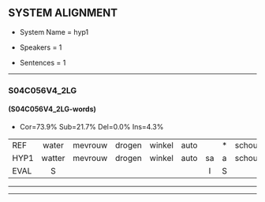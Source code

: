 
## SYSTEM ALIGNMENT

- System Name = hyp1

- Speakers = 1

- Sentences = 1

---

### S04C056V4_2LG

#### (S04C056V4_2LG-words)

- Cor=73.9%	Sub=21.7%	Del=0.0%	Ins=4.3%

|  |  |  |  |  |  |  |  |  |  |  |  |  |  |  |  |  |  |  |  |  |  |  |  |  |  |  |  |  |  |  |  |  |  |  |  |  |  |  |  |  |  |  |  |  |  |  |
|:--- |:---:|:---:|:---:|:---:|:---:|:---:|:---:|:---:|:---:|:---:|:---:|:---:|:---:|:---:|:---:|:---:|:---:|:---:|:---:|:---:|:---:|:---:|:---:|:---:|:---:|:---:|:---:|:---:|:---:|:---:|:---:|:---:|:---:|:---:|:---:|:---:|:---:|:---:|:---:|:---:|:---:|:---:|:---:|:---:|:---:|:---:|
| REF | water | mevrouw | drogen | winkel | auto |  | * | schouders | verhaal | koning | moeilijk | speelplaats | drinken | hoofdpijn | regen | vliegtuig | stoppen | opnieuw | gooien | sneeuwen | moeder | liedje | potlood | * | fietsbel | vinger | dichtbij | meisje | chauffeur | muziek |  | waarom | scheuren | lawaai | zwemmen | vuurwerk | appel | * | * | *x | kussen | eerste | circus | kleuren | voetbal | vlinder |
| HYP1 | watter | mevrouw | drogen | winkel | auto | sa | a | schouders | verhaal | koning | moeilijk | speelplaats | drinken | hoofdpijn | regen | vliegtuig | stoppen | opnieuw | gooien | sneeuwen | moeder | liedjer | potloot | fisa | fietsbel | vinger | dichtbij | meisjer | chauffeur | muziek | g | waarom | scheuren | lawaai | zwemmen | vuurwerk | appel | kool | kopa | ja | kussen | eerste | circus | kleuren | voetbal | vlien |
| EVAL | S |  |  |  |  | I | S |  |  |  |  |  |  |  |  |  |  |  |  |  |  | S | S | S |  |  |  | S |  |  | I |  |  |  |  |  |  | S | S | S |  |  |  |  |  | S |
---

---
